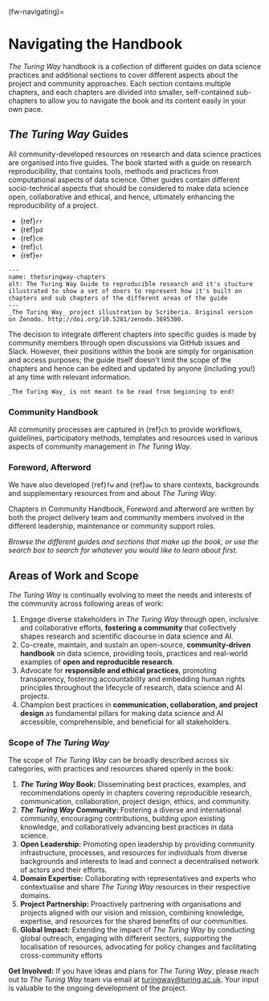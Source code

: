 (fw-navigating)=
# Navigating the Handbook

_The Turing Way_ handbook is a collection of different guides on data science practices and additional sections to cover different aspects about the project and community approaches.
Each section contains multiple chapters, and each chapters are divided into smaller, self-contained sub-chapters to allow you to navigate the book and its content easily in your own pace.

## _The Turing Way_ Guides 

All community-developed resources on research and data science practices are organised into five guides.
The book started with a guide on research reproducibility, that contains tools, methods and practices from computational aspects of data science.
Other guides contain different socio-technical aspects that should be considered to make data science open, collaborative and ethical, and hence, ultimately enhancing the reproducibility of a project.

* {ref}`rr`
* {ref}`pd`
* {ref}`cm`
* {ref}`cl`
* {ref}`er`

```{figure} ../figures/theturingway-chapters.*
---
name: theturingway-chapters
alt: The Turing Way Guide to reproducible research and it's stucture illustrated to show a set of doors to represent how it's built on chapters and sub chapters of the different areas of the guide
---
_The Turing Way_ project illustration by Scriberia. Original version on Zenodo. http://doi.org/10.5281/zenodo.3695300.
```

The decision to integrate different chapters into specific guides is made by community members through open discussions via GitHub issues and Slack.
However, their positions within the book are simply for organisation and access purposes; the guide itself doesn't limit the scope of the chapters and hence can be edited and updated by anyone (including you!) at any time with relevant information.

```{admonition} Reminder
_The Turing Way_ is not meant to be read from beginning to end!
```

### Community Handbook

All community processes are captured in {ref}`ch` to provide workflows, guidelines, participatory methods, templates and resources used in various aspects of community management in _The Turing Way_.

### Foreword, Afterword

We have also developed {ref}`fw` and {ref}`aw` to share contexts, backgrounds and supplementary resources from and about _The Turing Way_.

Chapters in Community Handbook, Foreword and afterword are written by both the project delivery team and community members involved in the different leadership, maintenance or community support roles. 

*Browse the different guides and sections that make up the book, or use the search box to search for whatever you would like to learn about first.*

## Areas of Work and Scope

_The Turing Way_ is continually evolving to meet the needs and interests of the community across following areas of work:

1. Engage diverse stakeholders in _The Turing Way_ through open, inclusive and collaborative efforts, **fostering a community** that collectively shapes research and scientific discourse in data science and AI.
2. Co-create, maintain, and sustain an open-source, **community-driven handbook** on data science, providing tools, practices and real-world examples of **open and reproducible research**.
3. Advocate for **responsible and ethical practices**, promoting transparency, fostering accountability and embedding human rights principles throughout the lifecycle of research, data science and AI projects. 
4. Champion best practices in **communication, collaboration, and project design** as fundamental pillars for making data science and AI accessible, comprehensible, and beneficial for all stakeholders.

### Scope of _The Turing Way_

The scope of _The Turing Way_ can be broadly described across six categories, with practices and resources shared openly in the book:

1. **_The Turing Way_ Book:** Disseminating best practices, examples, and recommendations openly in chapters covering reproducible research, communication, collaboration, project design, ethics, and community.
2. **_The Turing Way_ Community:** Fostering a diverse and international community, encouraging contributions, building upon existing knowledge, and collaboratively advancing best practices in data science.
3. **Open Leadership:** Promoting open leadership by providing community infrastructure, processes, and resources for individuals from diverse backgrounds and interests to lead and connect a decentralised network of actors and their efforts.
4. **Domain Expertise:** Collaborating with representatives and experts who contextualise and share _The Turing Way_ resources in their respective domains.
5. **Project Partnership:** Proactively partnering with organisations and projects aligned with our vision and mission, combining knowledge, expertise, and resources for the shared benefits of our communities.
6. **Global Impact:** Extending the impact of _The Turing Way_ by conducting global outreach, engaging with different sectors, supporting the localisation of resources, advocating for policy changes and facilitating cross-community efforts

**Get Involved:** If you have ideas and plans for _The Turing Way_, please reach out to _The Turing Way_ team via email at [turingway@turing.ac.uk](mailto:turingway@turing.ac.uk). Your input is valuable to the ongoing development of the project.

